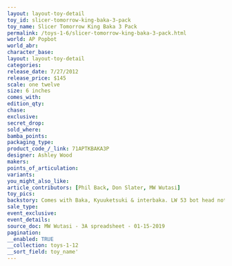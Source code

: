 ```yaml
---
layout: layout-toy-detail 
toy_id: slicer-tomorrow-king-baka-3-pack
toy_name: Slicer Tomorrow King Baka 3 Pack
permalink: /toys-1-6/slicer-tomorrow-king-baka-3-pack.html
world: AP Popbot
world_abr: 
character_base: 
layout: layout-toy-detail
categories: 
release_date: 7/27/2012
release_price: $145 
scale: one twelve
size: 6 inches
comes_with: 
edition_qty: 
chase: 
exclusive: 
secret_drop: 
sold_where: 
bamba_points: 
packaging_type: 
product_code_/_link: 71APTKBAKA3P
designer: Ashley Wood
makers: 
points_of_articulation: 
variants: 
you_might_also_like: 
article_contributors: [Phil Back, Don Slater, MW Wutasi]
toy_pics: 
backstory: Comes with Baka, Kyuuketsuki & interbaka. LW 53 bot head not included
sale_type: 
event_exclusive: 
event_details: 
source_doc: MW Wutasi - 3A spreadsheet - 01-15-2019
pagination: 
__enabled: TRUE
__collection: toys-1-12
__sort_field: toy_name'
---
```

